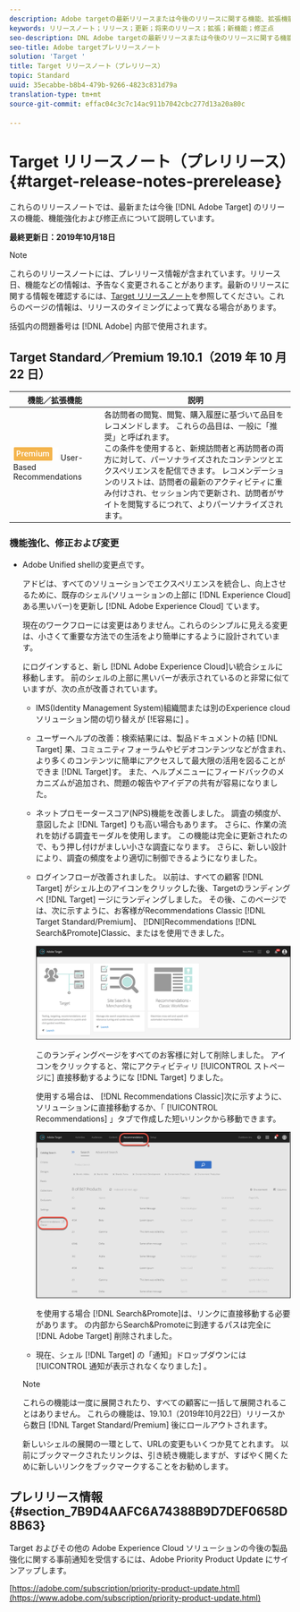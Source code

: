 ```yaml
---
description: Adobe targetの最新リリースまたは今後のリリースに関する機能、拡張機能および修正に関する情報を提供するリリースノートです。
keywords: リリースノート；リリース；更新；将来のリリース；拡張；新機能；修正点
seo-description: DNL Adobe targetの最新リリースまたは今後のリリースに関する機能、拡張機能および修正に関する情報を提供するリリースノートです。
seo-title: Adobe targetプレリリースノート
solution: 'Target '
title: Target リリースノート（プレリリース）
topic: Standard
uuid: 35ecabbe-b8b4-479b-9266-4823c831d79a
translation-type: tm+mt
source-git-commit: effac04c3c7c14ac911b7042cbc277d13a20a80c

---
```



# Target リリースノート（プレリリース）{#target-release-notes-prerelease}

これらのリリースノートでは、最新または今後 [!DNL Adobe Target] のリリースの機能、機能強化および修正点について説明しています。

**最終更新日：2019年10月18日**

>[!NOTE]
>
>これらのリリースノートには、プレリリース情報が含まれています。リリース日、機能などの情報は、予告なく変更されることがあります。最新のリリースに関する情報を確認するには、[Target リリースノート](release-notes.md)を参照してください。これらのページの情報は、リリースのタイミングによって異なる場合があります。
>
>括弧内の問題番号は [!DNL Adobe] 内部で使用されます。

## Target Standard／Premium 19.10.1（2019 年 10 月 22 日）

| 機能／拡張機能 | 説明 |
| --- | --- |
| ![Premiumバッジ](/help/assets/premium.png) User-Based Recommendations | 各訪問者の閲覧、閲覧、購入履歴に基づいて品目をレコメンドします。 これらの品目は、一般に「推奨」と呼ばれます。<br>この条件を使用すると、新規訪問者と再訪問者の両方に対して、パーソナライズされたコンテンツとエクスペリエンスを配信できます。 レコメンデーションのリストは、訪問者の最新のアクティビティに重み付けされ、セッション内で更新され、訪問者がサイトを閲覧するにつれて、よりパーソナライズされます。 |

### 機能強化、修正および変更

* Adobe Unified shellの変更点です。

   アドビは、すべてのソリューションでエクスペリエンスを統合し、向上させるために、既存のシェル(ソリューションの上部に [!DNL Experience Cloud] ある黒いバー)を更新し [!DNL Adobe Experience Cloud] ています。

   現在のワークフローには変更はありません。これらのシンプルに見える変更は、小さくて重要な方法での生活をより簡単にするように設計されています。

   にログインすると、新し [!DNL Adobe Experience Cloud]い統合シェルに移動します。 前のシェルの上部に黒いバーが表示されているのと非常に似ていますが、次の点が改善されています。

   * IMS(Identity Management System)組織間または別のExperience cloudソリューション間の切り替えが [!E容易に] 。
   * ユーザーヘルプの改善：検索結果には、製品ドキュメントの結 [!DNL Target] 果、コミュニティフォーラムやビデオコンテンツなどが含まれ、より多くのコンテンツに簡単にアクセスして最大限の活用を図ることができま [!DNL Target]す。 また、ヘルプメニューにフィードバックのメカニズムが追加され、問題の報告やアイデアの共有が容易になりました。
   * ネットプロモータースコア(NPS)機能を改善しました。 調査の頻度が、意図したよ [!DNL Target] りも高い場合もあります。 さらに、作業の流れを妨げる調査モーダルを使用します。 この機能は完全に更新されたので、もう押し付けがましい小さな調査になります。 さらに、新しい設計により、調査の頻度をより適切に制御できるようになりました。
   * ログインフローが改善されました。 以前は、すべての顧客 [!DNL Target] がシェル上のアイコンをクリックした後、Targetのランディングペ [!DNL Target] ージにランディングしました。 その後、このページでは、次に示すように、お客様がRecommendations Classic [!DNL Target Standard/Premium]、 [!DNl]Recommendations [!DNL Search&Promote]Classic、またはを使用できました。

      ![ランディングページ](/help/r-release-notes/assets/landing.png)

      このランディングページをすべてのお客様に対して削除しました。 アイコンをクリックすると、常にアクティビティリ [!UICONTROL ストページに] 直接移動するようにな [!DNL Target] りました。

      使用する場合は、 [!DNL Recommendations Classic]次に示すように、ソリューションに直接移動するか、「 [!UICONTROL Recommendations] 」タブで作成した短いリンクから移動できます。

      ![Recs Classicディープリンク](/help/r-release-notes/assets/recs-classic.png)

      を使用する場合 [!DNL Search&Promote]は、リンクに直接移動する必要があります。 の内部からSearch&amp;Promoteに到達するパスは完全に [!DNL Adobe Target] 削除されました。
   * 現在、シェル [!DNL Target] の「通知」ドロップダウンには [!UICONTROL 通知が表示されなくなりました] 。
   >[!NOTE]
   >
   >これらの機能は一度に展開されたり、すべての顧客に一括して展開されることはありません。 これらの機能は、19.10.1（2019年10月22日）リリースから数日 [!DNL Target Standard/Premium] 後にロールアウトされます。
   >
   >新しいシェルの展開の一環として、URLの変更もいくつか見てとれます。 以前にブックマークされたリンクは、引き続き機能しますが、すばやく開くために新しいリンクをブックマークすることをお勧めします。

## プレリリース情報 {#section_7B9D4AAFC6A74388B9D7DEF0658D8B63}

Target およびその他の Adobe Experience Cloud ソリューションの今後の製品強化に関する事前通知を受信するには、Adobe Priority Product Update にサインアップします。

[https://adobe.com/subscription/priority-product-update.html](https://www.adobe.com/subscription/priority-product-update.html)
